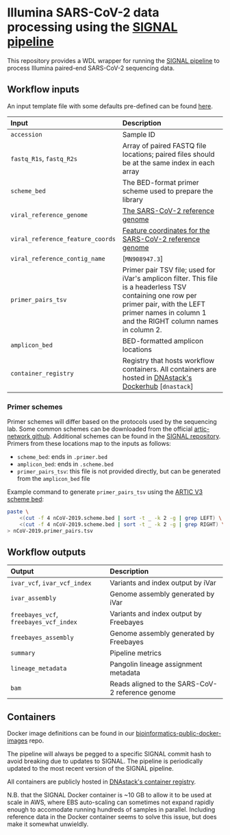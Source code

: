 # Illumina SARS-CoV-2 data processing using the [SIGNAL pipeline](https://github.com/jaleezyy/covid-19-signal)

This repository provides a WDL wrapper for running the [SIGNAL pipeline](https://github.com/jaleezyy/covid-19-signal) to process Illumina paired-end SARS-CoV-2 sequencing data.


## Workflow inputs

An input template file with some defaults pre-defined can be found [here](./workflows/inputs.json).

| Input | Description |
|:-|:-|
| `accession` | Sample ID |
| `fastq_R1s`, `fastq_R2s` | Array of paired FASTQ file locations; paired files should be at the same index in each array |
| `scheme_bed` | The BED-format primer scheme used to prepare the library |
| `viral_reference_genome` | [The SARS-CoV-2 reference genome](https://www.ncbi.nlm.nih.gov/nuccore/MN908947.3) |
| `viral_reference_feature_coords` | [Feature coordinates for the SARS-CoV-2 reference genome](https://storage.googleapis.com/dnastack-data-ingestion-storage/resources/MN908947.3.gff3) |
| `viral_reference_contig_name` | [`MN908947.3`] |
| `primer_pairs_tsv` | Primer pair TSV file; used for iVar's amplicon filter. This file is a headerless TSV containing one row per primer pair, with the LEFT primer names in column 1 and the RIGHT column names in column 2. |
| `amplicon_bed` | BED-formatted amplicon locations |
| `container_registry` | Registry that hosts workflow containers. All containers are hosted in [DNAstack's Dockerhub](https://hub.docker.com/u/dnastack) [`dnastack`] |


### Primer schemes

Primer schemes will differ based on the protocols used by the sequencing lab. Some common schemes can be downloaded from the official [artic-network github](https://github.com/artic-network/artic-ncov2019/tree/master/primer_schemes/nCoV-2019). Additional schemes can be found in the [SIGNAL repository](https://github.com/jaleezyy/covid-19-signal/tree/master/resources/primer_schemes). Primers from these locations map to the inputs as follows:

- `scheme_bed`: ends in `.primer.bed`
- `amplicon_bed`: ends in `.scheme.bed`
- `primer_pairs_tsv`: this file is not provided directly, but can be generated from the `amplicon_bed` file

Example command to generate `primer_pairs_tsv` using the [ARTIC V3 scheme bed](https://github.com/artic-network/artic-ncov2019/blob/master/primer_schemes/nCoV-2019/V3/nCoV-2019.scheme.bed):

```bash
paste \
	<(cut -f 4 nCoV-2019.scheme.bed | sort -t _ -k 2 -g | grep LEFT) \
	<(cut -f 4 nCoV-2019.scheme.bed | sort -t _ -k 2 -g | grep RIGHT) \
> nCoV-2019.primer_pairs.tsv
```


## Workflow outputs

| Output | Description |
|:-|:-|
| `ivar_vcf`, `ivar_vcf_index` | Variants and index output by iVar |
| `ivar_assembly` | Genome assembly generated by iVar |
| `freebayes_vcf`, `freebayes_vcf_index` | Variants and index output by Freebayes |
| `freebayes_assembly` | Genome assembly generated by Freebayes |
| `summary` | Pipeline metrics |
| `lineage_metadata` | Pangolin lineage assignment metadata |
| `bam` | Reads aligned to the SARS-CoV-2 reference genome |


## Containers

Docker image definitions can be found in our [bioinformatics-public-docker-images](https://github.com/DNAstack/bioinformatics-public-docker-images) repo.

The pipeline will always be pegged to a specific SIGNAL commit hash to avoid breaking due to updates to SIGNAL. The pipeline is periodically updated to the most recent version of the SIGNAL pipeline.

All containers are publicly hosted in [DNAstack's container registry](https://hub.docker.com/u/dnastack).

N.B. that the SIGNAL Docker container is ~10 GB to allow it to be used at scale in AWS, where EBS auto-scaling can sometimes not expand rapidly enough to accomodate running hundreds of samples in parallel. Including reference data in the Docker container seems to solve this issue, but does make it somewhat unwieldly.
